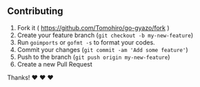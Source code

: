 Contributing
--------------------------------------------------------------------------------

1. Fork it ( https://github.com/Tomohiro/go-gyazo/fork )
2. Create your feature branch (`git checkout -b my-new-feature`)
3. Run `goimports` or `gofmt -s` to format your codes.
4. Commit your changes (`git commit -am 'Add some feature'`)
5. Push to the branch (`git push origin my-new-feature`)
6. Create a new Pull Request

Thanks! :heart: :heart: :heart:
